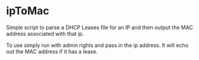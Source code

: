 ipToMac
=======

Simple script to parse a DHCP Leases file for an IP and then output the MAC address associated with that ip.

To use simply run with admin rights and pass in the ip address. It will echo out the MAC address if it has a lease.



